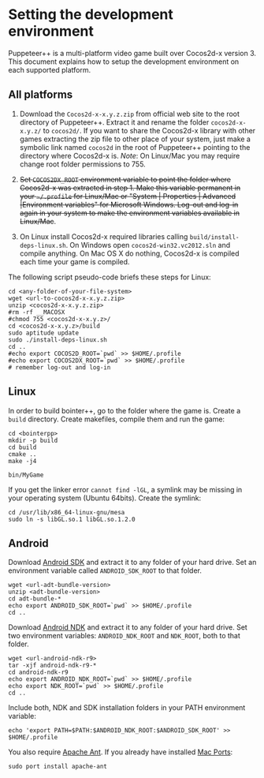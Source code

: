 
Setting the development environment
===================================

Puppeteer++ is a multi-platform video game built over Cocos2d-x version 3. This document explains how to setup the development environment on each supported platform.


All platforms
-------------

1. Download the `Cocos2d-x-x.y.z.zip` from official web site to the root directory of Puppeteer++. Extract it and rename the folder `cocos2d-x-x.y.z/` to `cocos2d/`. If you want to share the Cocos2d-x library with other games extracting the zip file to other place of your system, just make a symbolic link named `cocos2d` in the root of Puppeteer++ pointing to the directory where Cocos2d-x is. *Note*: On Linux/Mac you may require change root folder permissions to 755.

2. <del>Set `COCOS2DX_ROOT` environment variable to point the folder where Cocos2d-x was extracted in step 1. Make this variable permanent in your `~/.profile` for Linux/Mac or "System | Properties | Advanced |Environment variables" for Microsoft Windows. Log-out and log-in again in your system to make the environment variables available in Linux/Mac</del>.

3. On Linux install Cocos2d-x required libraries calling `build/install-deps-linux.sh`. On Windows open `cocos2d-win32.vc2012.sln` and compile anything. On Mac OS X do nothing, Cocos2d-x is compiled each time your game is compiled.

The following script pseudo-code briefs these steps for Linux:

	cd <any-folder-of-your-file-system>
	wget <url-to-cocos2d-x-x.y.z.zip>
	unzip <cocos2d-x-x.y.z.zip>
	#rm -rf __MACOSX
	#chmod 755 <cocos2d-x-x.y.z>/
	cd <cocos2d-x-x.y.z>/build
	sudo aptitude update
	sudo ./install-deps-linux.sh
	cd ..
	#echo export COCOS2D_ROOT=`pwd` >> $HOME/.profile
	#echo export COCOS2DX_ROOT=`pwd` >> $HOME/.profile
	# remember log-out and log-in


Linux
-----
In order to build bointer++, go to the folder where the game is. Create a `build` directory. Create makefiles, compile them and run the game:

	cd <bointerpp>
	mkdir -p build
	cd build
	cmake ..
	make -j4

	bin/MyGame

If you get the linker error `cannot find -lGL`, a symlink may be missing in your operating system (Ubuntu 64bits). Create the symlink:

	cd /usr/lib/x86_64-linux-gnu/mesa
	sudo ln -s libGL.so.1 libGL.so.1.2.0


Android
-------

Download [Android SDK](http://developer.android.com/sdk/index.html) and extract it to any folder of your hard drive. Set an environment variable called `ANDROID_SDK_ROOT` to that folder.

	wget <url-adt-bundle-version>
	unzip <adt-bundle-version>
	cd adt-bundle-*
	echo export ANDROID_SDK_ROOT=`pwd` >> $HOME/.profile
	cd ..


Download [Android NDK](http://developer.android.com/tools/sdk/ndk/index.html) and extract it to any folder of your hard drive. Set two environment variables: `ANDROID_NDK_ROOT` and `NDK_ROOT`, both to that folder. <!--- Note: it seems Cocos2d-x is able to work only with NDK v8 or older, get the files for [Mac OS X 64bits](http://dl.google.com/android/ndk/android-ndk-r8e-darwin-x86_64.tar.bz2), and [Linux/Windows](http://mirror.thebasementserver.com/soft/android-ndk/r8/). -->

	wget <url-android-ndk-r9>
	tar -xjf android-ndk-r9-*
	cd android-ndk-r9
	echo export ANDROID_NDK_ROOT=`pwd` >> $HOME/.profile
	echo export NDK_ROOT=`pwd` >> $HOME/.profile
	cd ..


Include both, NDK and SDK installation folders in your PATH environment variable:

	echo 'export PATH=$PATH:$ANDROID_NDK_ROOT:$ANDROID_SDK_ROOT' >> $HOME/.profile

You also require [Apache Ant](http://ant.apache.org/). If you already have installed [Mac Ports](http://www.macports.org/):

	sudo port install apache-ant

